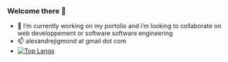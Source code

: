 ### Welcome there 👋

- 🔭 I’m currently working on my portolio and i’m looking to collaborate on web developpement or software software engineering
- 📫 alexandrejigmond at gmail dot com
- [![Top Langs](https://github-readme-stats.vercel.app/api/top-langs/?username=alejig&layout=compact&show_icons=true&theme=radical)](https://github.com/alejig/)
